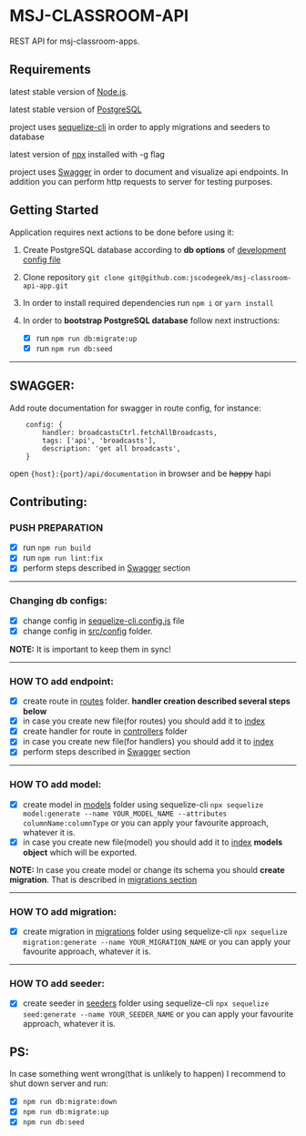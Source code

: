 # MSJ-CLASSROOM-API

REST API for msj-classroom-apps.

## Requirements

latest stable version of [Node.js](https://nodejs.org/).

latest stable version of [PostgreSQL](https://www.postgresql.org/)

project uses [sequelize-cli](https://github.com/sequelize/cli) in order to apply migrations and seeders to database

latest version of [npx](https://www.npmjs.com/package/npx) installed with -g flag

project uses [Swagger](https://swagger.io/) in order to document and visualize api endpoints. In addition you can perform http requests to server for testing purposes.

## Getting Started

Application requires next actions to be done before using it:

1. Create PostgreSQL database according to **db options** of [development config file](https://github.com/jscodegeek/msj-classroom-api-app/tree/master/src/config/development.ts)

2. Clone repository `git clone git@github.com:jscodegeek/msj-classroom-api-app.git`

3. In order to install required dependencies run `npm i` or `yarn install`

4. In order to **bootstrap PostgreSQL database** follow next instructions:

   - [x] run `npm run db:migrate:up`
   - [x] run `npm run db:seed`

---

## SWAGGER:

Add route documentation for swagger in route config, for instance:

```
	config: {
		handler: broadcastsCtrl.fetchAllBroadcasts,
		tags: ['api', 'broadcasts'],
		description: 'get all broadcasts',
	}
```

open `{host}:{port}/api/documentation` in browser and be ~~happy~~ hapi

## Contributing:

### PUSH PREPARATION

- [x] run `npm run build`
- [x] run `npm run lint:fix`
- [x] perform steps described in [Swagger](https://github.com/jscodegeek/msj-classroom-api-app#swagger) section

---

### Changing db configs:

- [x] change config in [sequelize-cli.config.js](https://github.com/jscodegeek/msj-classroom-api-app/tree/master/db/config/sequelize-cli.config.js) file
- [x] change config in [src/config](https://github.com/jscodegeek/msj-classroom-api-app/tree/master/src/config) folder.

**NOTE:** It is important to keep them in sync!

---

### HOW TO add endpoint:

- [x] create route in [routes](https://github.com/jscodegeek/msj-classroom-api-app/tree/master/src/routes) folder. **handler creation described several steps below**
- [x] in case you create new file(for routes) you should add it to [index](https://github.com/jscodegeek/msj-classroom-api-app/tree/master/src/routes/index.ts)
- [x] create handler for route in [controllers](https://github.com/jscodegeek/msj-classroom-api-app/tree/master/src/controllers) folder
- [x] in case you create new file(for handlers) you should add it to [index](https://github.com/jscodegeek/msj-classroom-api-app/tree/master/src/controllers/index.ts)
- [x] perform steps described in [Swagger](https://github.com/jscodegeek/msj-classroom-api-app#swagger) section

---

### HOW TO add model:

- [x] create model in [models](https://github.com/jscodegeek/msj-classroom-api-app/tree/master/src/models) folder using sequelize-cli `npx sequelize model:generate --name YOUR_MODEL_NAME --attributes columnName:columnType` or you can apply your favourite approach, whatever it is.
- [x] in case you create new file(model) you should add it to [index](https://github.com/jscodegeek/msj-classroom-api-app/tree/master/src/models/index.ts) **models object** which will be exported.

**NOTE:** In case you create model or change its schema you should **create migration**. That is described in [migrations section](https://github.com/jscodegeek/msj-classroom-api-app#how-to-add-migration)

---

### HOW TO add migration:

- [x] create migration in [migrations](https://github.com/jscodegeek/msj-classroom-api-app/tree/master/db/migrations) folder using sequelize-cli `npx sequelize migration:generate --name YOUR_MIGRATION_NAME` or you can apply your favourite approach, whatever it is.

---

### HOW TO add seeder:

- [x] create seeder in [seeders](https://github.com/jscodegeek/msj-classroom-api-app/tree/master/db/seeders) folder using sequelize-cli `npx sequelize seed:generate --name YOUR_SEEDER_NAME` or you can apply your favourite approach, whatever it is.

## PS:

In case something went wrong(that is unlikely to happen) I recommend to shut down server and run:

- [x] `npm run db:migrate:down`
- [x] `npm run db:migrate:up`
- [x] `npm run db:seed`
